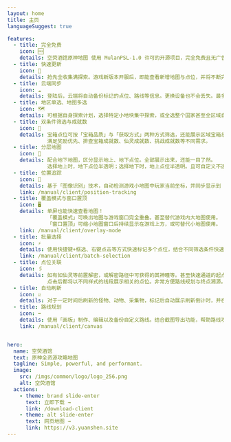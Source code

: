 ```yaml
---
layout: home
title: 主页
languageSuggest: true

features:
  - title: 完全免费
    icon: 🆓
    details: 空荧酒馆原神地图 使用 MulanPSL-1.0 许可的开源项目，完全免费且无广告。
  - title: 快速更新
    icon: 🚀
    details: 抢先全收集满探索。游戏新版本开服后，即能查看新增地图与点位，并将不断完善修正，实时推送更新。
  - title: 云端同步
    icon: ☁️
    details: 登陆后，云端将自动备份标记的点位、路线等信息。更换设备也不会丢失。最多支持20个不同存档。
  - title: 地区单选、地图多选
    icon: 🗺️
    details: 可根据自身探索计划，选择特定小地块集中探索，或全选整个国家甚至全区域自由探索
  - title: 双条件筛选与成就数
    icon: 🦾
    details: 宝箱点位可按「宝箱品质」与「获取方式」两种方式筛选，还能展示区域宝箱总成就数。
             满足奖励优先、排查宝箱成就数、仙灵成就数、挑战成就数等不同需求。
  - title: 分层地图
    icon: 🥽
    details: 配合地下地图，区分显示地上、地下点位。全部展示出来，还能一目了然。
             选择地上时，地下点位半透明；选择地下时，地上点位半透明。且可自定义不透明度。
  - title: 位置追踪
    icon: 🧭
    details: 基于「图像识别」技术，自动检测游戏小地图中玩家当前坐标，并同步显示到「地图客户端」内，可像游戏内地图一样查看，避免迷路。
    link: /manual/client/position-tracking
  - title: 覆盖模式与窗口置顶
    icon: 🖥️
    details: 单屏也能快速查看地图！
             「覆盖模式」可唤出地图与游戏窗口完全重叠。甚至替代游戏内大地图使用。
             「窗口置顶」可缩小地图窗口后持续显示在游戏上方，或可替代小地图使用。
    link: /manual/client/overlay-mode
  - title: 批量选择
    icon: ⚡
    details: 使用快捷键+框选、右键点击等方式快速标记多个点位，结合不同筛选条件快速查缺补漏。
    link: /manual/client/batch-selection
  - title: 点位关联
    icon: 🖇️
    details: 如有如仙灵等前置解密，或解密路径中可获得的其神瞳等。甚至快速通道的起点终点。
             点击后都将以不同样式的线段展示相关的点位。非常方便路线规划与终点溯源。
  - title: 自动刷新
    icon: ☑️
    details: 对于一定时间后刷新的怪物、动物、采集物，标记后自动展示刷新倒计时，并在倒计时结束时还原为未标记状态。提醒可再次采集
  - title: 路线规划
    icon: ➡️
    details: 使用「画板」制作、编辑以及备份自定义路线。结合截图导出功能，帮助路线攻略制作者更便捷的创作攻略。
    link: /manual/client/canvas


hero:
  name: 空荧酒馆
  text: 原神全资源攻略地图
  tagline: Simple, powerful, and performant.
  image:
    src: /imgs/common/logo/logo_256.png
    alt: 空荧酒馆
  actions:
    - theme: brand slide-enter
      text: 立即下载 →
      link: /download-client
    - theme: alt slide-enter
      text: 网页地图 →
      link: https://v3.yuanshen.site
---
```

